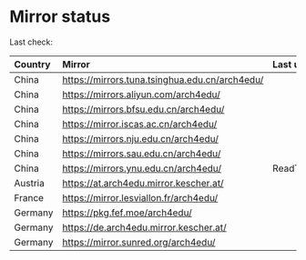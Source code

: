 <script src="./time.js"></script>
# Mirror status
Last check: <script type="text/javascript">localize(1680851753.9424672);</script>

|Country|Mirror|Last update|
|:------|:-----|:----------|
|China|https://mirrors.tuna.tsinghua.edu.cn/arch4edu/|<script type="text/javascript">localize(1680805933);</script>|
|China|https://mirrors.aliyun.com/arch4edu/|<script type="text/javascript">localize(1680805933);</script>|
|China|https://mirrors.bfsu.edu.cn/arch4edu/|<script type="text/javascript">localize(1680805933);</script>|
|China|https://mirror.iscas.ac.cn/arch4edu/|<script type="text/javascript">localize(1680805933);</script>|
|China|https://mirrors.nju.edu.cn/arch4edu/|<script type="text/javascript">localize(1680763033);</script>|
|China|https://mirrors.sau.edu.cn/arch4edu/|<script type="text/javascript">localize(1673850842);</script>|
|China|https://mirrors.ynu.edu.cn/arch4edu/|ReadTimeout|
|Austria|https://at.arch4edu.mirror.kescher.at/|<script type="text/javascript">localize(1680805933);</script>|
|France|https://mirror.lesviallon.fr/arch4edu/|<script type="text/javascript">localize(1680805933);</script>|
|Germany|https://pkg.fef.moe/arch4edu/|<script type="text/javascript">localize(1680805933);</script>|
|Germany|https://de.arch4edu.mirror.kescher.at/|<script type="text/javascript">localize(1680805933);</script>|
|Germany|https://mirror.sunred.org/arch4edu/|<script type="text/javascript">localize(1680805933);</script>|

<script src="./tablefilter/tablefilter.js"></script>
<script src="./table.js"></script>
